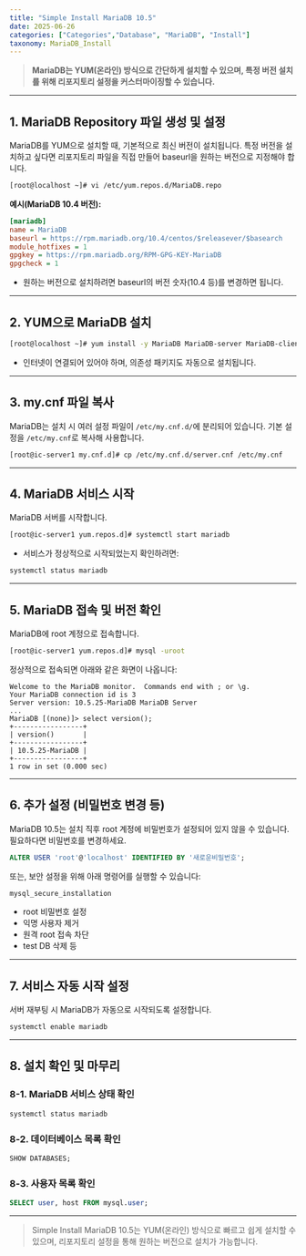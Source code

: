 ```yaml
---
title: "Simple Install MariaDB 10.5"
date: 2025-06-26
categories: ["Categories","Database", "MariaDB", "Install"]
taxonomy: MariaDB_Install
---
```


> **MariaDB는 YUM(온라인) 방식으로 간단하게 설치할 수 있으며, 특정 버전 설치를 위해 리포지토리 설정을 커스터마이징할 수 있습니다.**

---

## 1. MariaDB Repository 파일 생성 및 설정

MariaDB를 YUM으로 설치할 때, 기본적으로 최신 버전이 설치됩니다. 특정 버전을 설치하고 싶다면 리포지토리 파일을 직접 만들어 baseurl을 원하는 버전으로 지정해야 합니다.

```bash
[root@localhost ~]# vi /etc/yum.repos.d/MariaDB.repo
```

**예시(MariaDB 10.4 버전):**
```ini
[mariadb]
name = MariaDB
baseurl = https://rpm.mariadb.org/10.4/centos/$releasever/$basearch
module_hotfixes = 1
gpgkey = https://rpm.mariadb.org/RPM-GPG-KEY-MariaDB
gpgcheck = 1
```

- 원하는 버전으로 설치하려면 baseurl의 버전 숫자(10.4 등)를 변경하면 됩니다.

---

## 2. YUM으로 MariaDB 설치

```bash
[root@localhost ~]# yum install -y MariaDB MariaDB-server MariaDB-client MariaDB-devel
```

- 인터넷이 연결되어 있어야 하며, 의존성 패키지도 자동으로 설치됩니다.

---

## 3. my.cnf 파일 복사

MariaDB는 설치 시 여러 설정 파일이 `/etc/my.cnf.d/`에 분리되어 있습니다. 기본 설정을 `/etc/my.cnf`로 복사해 사용합니다.

```bash
[root@ic-server1 my.cnf.d]# cp /etc/my.cnf.d/server.cnf /etc/my.cnf
```

---

## 4. MariaDB 서비스 시작

MariaDB 서버를 시작합니다.

```bash
[root@ic-server1 yum.repos.d]# systemctl start mariadb
```

- 서비스가 정상적으로 시작되었는지 확인하려면:
```bash
systemctl status mariadb
```

---

## 5. MariaDB 접속 및 버전 확인

MariaDB에 root 계정으로 접속합니다.

```bash
[root@ic-server1 yum.repos.d]# mysql -uroot
```

정상적으로 접속되면 아래와 같은 화면이 나옵니다:
```
Welcome to the MariaDB monitor.  Commands end with ; or \g.
Your MariaDB connection id is 3
Server version: 10.5.25-MariaDB MariaDB Server
...
MariaDB [(none)]> select version();
+-----------------+
| version()       |
+-----------------+
| 10.5.25-MariaDB |
+-----------------+
1 row in set (0.000 sec)
```

---

## 6. 추가 설정 (비밀번호 변경 등)

MariaDB 10.5는 설치 직후 root 계정에 비밀번호가 설정되어 있지 않을 수 있습니다. 필요하다면 비밀번호를 변경하세요.

```sql
ALTER USER 'root'@'localhost' IDENTIFIED BY '새로운비밀번호';
```

또는, 보안 설정을 위해 아래 명령어를 실행할 수 있습니다:

```bash
mysql_secure_installation
```

- root 비밀번호 설정
- 익명 사용자 제거
- 원격 root 접속 차단
- test DB 삭제 등

---

## 7. 서비스 자동 시작 설정

서버 재부팅 시 MariaDB가 자동으로 시작되도록 설정합니다.

```bash
systemctl enable mariadb
```

---

## 8. 설치 확인 및 마무리

### 8-1. MariaDB 서비스 상태 확인
```bash
systemctl status mariadb
```

### 8-2. 데이터베이스 목록 확인
```sql
SHOW DATABASES;
```

### 8-3. 사용자 목록 확인
```sql
SELECT user, host FROM mysql.user;
```

---

> Simple Install MariaDB 10.5는 YUM(온라인) 방식으로 빠르고 쉽게 설치할 수 있으며, 리포지토리 설정을 통해 원하는 버전으로 설치가 가능합니다. 